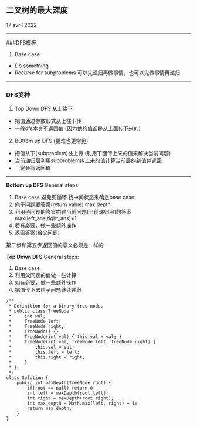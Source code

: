 ## 二叉树的最大深度
17 avril 2022
*******
###DFS模板
1. Base case
* Do something
* Recurse for subproblems
可以先递归再做事情，也可以先做事情再递归
******
### DFS变种
1. Top Down DFS 从上往下
* 把值通过参数形式从上往下传
* 一般dfs本身不返回值 (因为他的值都是从上面传下来的)
2. BOttom up DFS (更难也更常见)
* 把值从下(subproblem)往上传 (利用下面传上来的值来解决当前问题)
* 当前递归层利用subproblem传上来的值计算当前层的新值并返回
* 一定会有返回值
****
**Bottom up DFS**
General steps
1. Base case 避免死循环  找中间状态来确定base case
2. 向子问题要答案(return value)  max depth
3. 利用子问题的答案构建当前问题(当前递归层)的答案 max(left_ans,right_ans)+1
4. 若有必要，做一些额外操作
5. 返回答案(给父问题)

第二步和第五步返回值的意义必须是一样的

**Top Down DFS**
General steps:
1. Base case
2. 利用父问题的值做一些计算
3. 如有必要，做一些额外操作
4. 把值传下去给子问题继续递归
```java{.line-numbers}
/**
 * Definition for a binary tree node.
 * public class TreeNode {
 *     int val;
 *     TreeNode left;
 *     TreeNode right;
 *     TreeNode() {}
 *     TreeNode(int val) { this.val = val; }
 *     TreeNode(int val, TreeNode left, TreeNode right) {
 *         this.val = val;
 *         this.left = left;
 *         this.right = right;
 *     }
 * }
 */
class Solution {
    public int maxDepth(TreeNode root) {
        if(root == null) return 0;
        int left = maxDepth(root.left);
        int right = maxDepth(root.right);
        int max_depth = Math.max(left, right) + 1;
        return max_depth;
    }
}
```